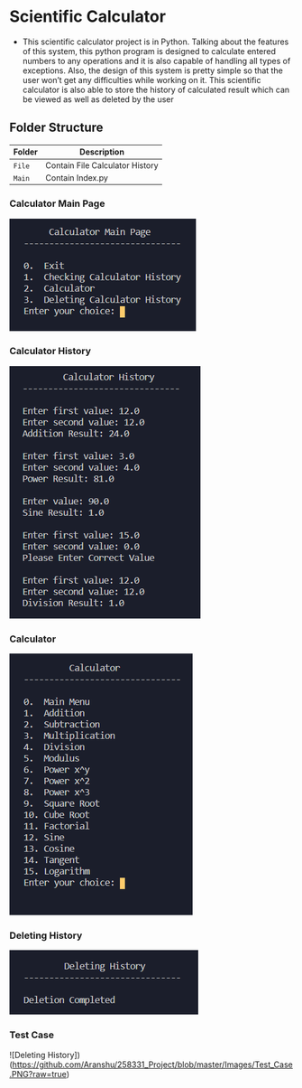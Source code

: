 # Scientific Calculator
* This scientific calculator project is in Python. Talking about the features of this system, this python program is designed to calculate entered numbers to any operations and it is also capable of handling all types of exceptions. Also, the design of this system is pretty simple so that the user won’t get any difficulties while working on it. This scientific calculator is also able to store the history of calculated result which can be viewed as well as deleted by the user

## Folder Structure
|Folder               | Description
|---------------------|------------------------------------------
|`File`               | Contain File Calculator History
|`Main`               | Contain Index.py 

### Calculator Main Page
![Calculator Main Page](https://github.com/Aranshu/258331_Project/blob/master/Images/Main%20Menu.PNG?raw=true)

### Calculator History
![Calculator History](https://github.com/Aranshu/258331_Project/blob/master/Images/Calculator_History.PNG?raw=true)

### Calculator
![Calculator](https://github.com/Aranshu/258331_Project/blob/master/Images/Calculator_List.PNG?raw=true)

### Deleting History
![Deleting History](https://github.com/Aranshu/258331_Project/blob/master/Images/Deleting_History.PNG?raw=true)

### Test Case
![Deleting History])(https://github.com/Aranshu/258331_Project/blob/master/Images/Test_Case.PNG?raw=true)
